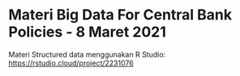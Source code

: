 # Materi Big Data For Central Bank Policies - 8 Maret 2021

Materi Structured data menggunakan R Studio: https://rstudio.cloud/project/2231076
